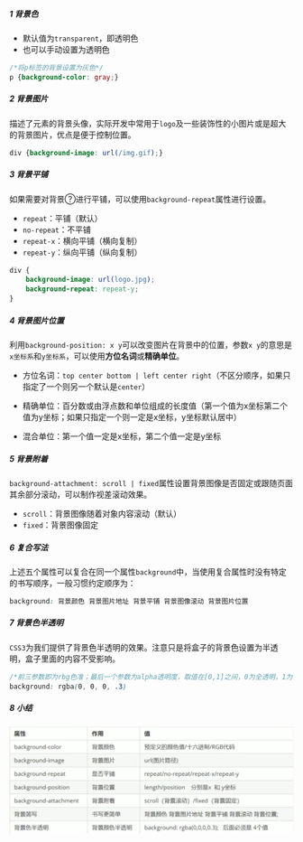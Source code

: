 ##### 1 背景色

- 默认值为`transparent`，即透明色
- 也可以手动设置为透明色

```css
/*将p标签的背景设置为灰色*/
p {background-color: gray;}
```

##### 2 背景图片

描述了元素的背景头像，实际开发中常用于`logo`及一些装饰性的小图片或是超大的背景图片，优点是便于控制位置。

```css
div {background-image: url(/img.gif);}
```

##### 3 背景平铺

如果需要对背景进行平铺，可以使用`background-repeat`属性进行设置。

- `repeat`：平铺（默认）
- `no-repeat`：不平铺
- `repeat-x`：横向平铺（横向复制）
- `repeat-y`：纵向平铺（纵向复制）

```css
div {
    background-image: url(logo.jpg);
    background-repeat: repeat-y;
}
```

##### 4 背景图片位置

利用`background-position: x y`可以改变图片在背景中的位置，参数`x y`的意思是`x坐标系`和`y坐标系`，可以使用**方位名词**或**精确单位**。

- 方位名词：`top center bottom | left center right`（不区分顺序，如果只指定了一个则另一个默认是`center`）

- 精确单位：百分数或由浮点数和单位组成的长度值（第一个值为x坐标第二个值为y坐标；如果只指定一个则一定是x坐标，y坐标默认居中）

- 混合单位：第一个值一定是x坐标，第二个值一定是y坐标

##### 5 背景附着

`background-attachment: scroll | fixed`属性设置背景图像是否固定或跟随页面其余部分滚动，可以制作视差滚动效果。

- `scroll`：背景图像随着对象内容滚动（默认）
- `fixed`：背景图像固定

##### 6 复合写法

上述五个属性可以复合在同一个属性`background`中，当使用复合属性时没有特定的书写顺序，一般习惯约定顺序为：

```css
background: 背景颜色 背景图片地址 背景平铺 背景图像滚动 背景图片位置
```

 ##### 7 背景色半透明

`CSS3`为我们提供了背景色半透明的效果。注意只是将盒子的背景色设置为半透明，盒子里面的内容不受影响。

```css
/*前三参数即为rbg色准；最后一个参数为alpha透明度，取值在[0,1]之间，0为全透明，1为不透明*/
background: rgba(0, 0, 0, .3)
```

##### 8 小结

![image-20210825215306857](.img/image-20210825215306857.png)
